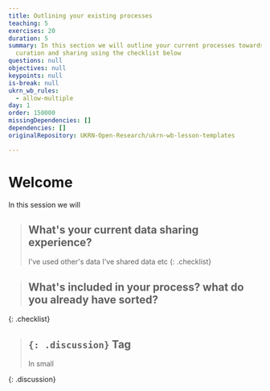 ```yaml
---
title: Outlining your existing processes
teaching: 5
exercises: 20
duration: 5
summary: In this section we will outline your current processes towards data
  curation and sharing using the checklist below
questions: null
objectives: null
keypoints: null
is-break: null
ukrn_wb_rules:
  - allow-multiple
day: 1
order: 150000
missingDependencies: []
dependencies: []
originalRepository: UKRN-Open-Research/ukrn-wb-lesson-templates

---
```

# Welcome
In this session we will 


> ## What's your current data sharing experience?
> I've used other's data
> I've shared data
> etc
{: .checklist}

> ## What's included in your process? what do you already have sorted?
> 
> 
{: .checklist}

> ## `{: .discussion}` Tag
> In small 
> 
{: .discussion}

